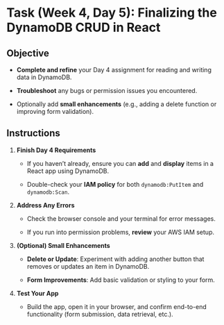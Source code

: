 # Task (Week 4, Day 5): Finalizing the DynamoDB CRUD in React

## Objective

- **Complete and refine** your Day 4 assignment for reading and writing data in DynamoDB.

- **Troubleshoot** any bugs or permission issues you encountered.

- Optionally add **small enhancements** (e.g., adding a delete function or improving form validation).

## Instructions

1. **Finish Day 4 Requirements**

   - If you haven’t already, ensure you can **add** and **display** items in a React app using DynamoDB.

   - Double-check your **IAM policy** for both `dynamodb:PutItem` and `dynamodb:Scan`.

2. **Address Any Errors**

   - Check the browser console and your terminal for error messages.

   - If you run into permission problems, **review** your AWS IAM setup.

3. **(Optional) Small Enhancements**

   - **Delete or Update**: Experiment with adding another button that removes or updates an item in DynamoDB.

   - **Form Improvements**: Add basic validation or styling to your form.

4. **Test Your App**

   - Build the app, open it in your browser, and confirm end-to-end functionality (form submission, data retrieval, etc.).
